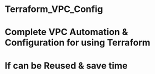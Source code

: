 # Terraform_VPC_Config

# Complete VPC Automation & Configuration for using Terraform 
# If can be Reused & save time 
